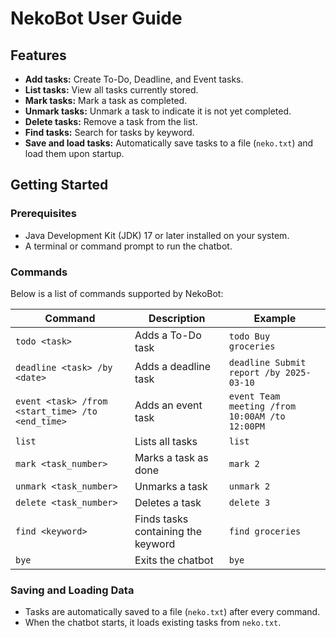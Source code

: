 # NekoBot User Guide

## Features
- **Add tasks:** Create To-Do, Deadline, and Event tasks.
- **List tasks:** View all tasks currently stored.
- **Mark tasks:** Mark a task as completed.
- **Unmark tasks:** Unmark a task to indicate it is not yet completed.
- **Delete tasks:** Remove a task from the list.
- **Find tasks:** Search for tasks by keyword.
- **Save and load tasks:** Automatically save tasks to a file (`neko.txt`) and load them upon startup.

## Getting Started
### Prerequisites
- Java Development Kit (JDK) 17 or later installed on your system.
- A terminal or command prompt to run the chatbot.

### Commands
Below is a list of commands supported by NekoBot:

| Command           | Description | Example |
|------------------|-------------|---------|
| `todo <task>`    | Adds a To-Do task | `todo Buy groceries` |
| `deadline <task> /by <date>` | Adds a deadline task | `deadline Submit report /by 2025-03-10` |
| `event <task> /from <start_time> /to <end_time>` | Adds an event task | `event Team meeting /from 10:00AM /to 12:00PM` |
| `list`           | Lists all tasks | `list` |
| `mark <task_number>` | Marks a task as done | `mark 2` |
| `unmark <task_number>` | Unmarks a task | `unmark 2` |
| `delete <task_number>` | Deletes a task | `delete 3` |
| `find <keyword>` | Finds tasks containing the keyword | `find groceries` |
| `bye`            | Exits the chatbot | `bye` |

### Saving and Loading Data
- Tasks are automatically saved to a file (`neko.txt`) after every command.
- When the chatbot starts, it loads existing tasks from `neko.txt`.

